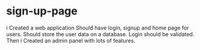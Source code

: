 # sign-up-page
i Created a web application Should have login, signup and home page for users. Should store the user data on a database. Login should be validated. Then i Created an admin panel with lots of features.
